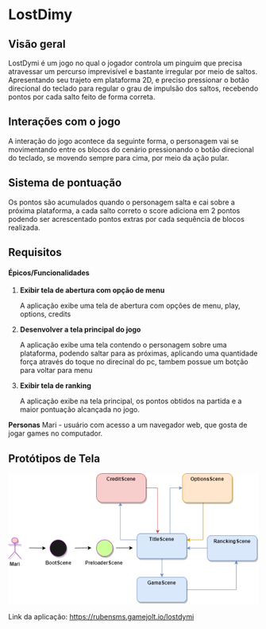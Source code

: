 # LostDimy

## Visão geral

LostDymi é um jogo no qual o jogador controla um pinguim que precisa atravessar um percurso imprevisível e bastante irregular por meio de saltos. Apresentando seu trajeto em plataforma 2D, e preciso pressionar o botão direcional do teclado para regular o grau de impulsão dos saltos, recebendo pontos por cada salto feito de forma correta.

## Interações com o jogo

A interação do jogo acontece da seguinte forma, o personagem vai se movimentando entre os blocos do cenário pressionando  o botão direcional do teclado, se movendo sempre para cima, por meio da ação pular. 

## Sistema de pontuação

Os pontos são acumulados quando o personagem salta e cai sobre a próxima plataforma, a cada salto correto o score adiciona em 2 pontos podendo ser acrescentado pontos extras por cada sequência de blocos realizada. 

## Requisitos

#### Épicos/Funcionalidades

1. **Exibir tela de abertura com opção de menu**

   A aplicação exibe uma tela de abertura com opções de menu, play, options, credits

2. **Desenvolver  a tela principal do jogo**

   A aplicação exibe uma tela contendo o personagem sobre uma plataforma, podendo saltar para as próximas, aplicando uma quantidade força através do toque no direcinal do pc, tambem possue um botção para voltar para menu 


3. **Exibir tela de ranking**

   A aplicação exibe na tela principal, os pontos obtidos na partida e a maior pontuação alcançada no jogo.


**Personas**
Mari - usuário com acesso a um navegador web, que gosta de jogar games no computador.

## Protótipos de Tela



![diagrama](diagrama.png)

Link da aplicação: https://rubensms.gamejolt.io/lostdymi